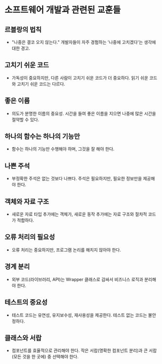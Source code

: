 # 소프트웨어 개발과 관련된 교훈들

## 르블랑의 법칙
- "나중은 결코 오지 않는다." 개발자들이 자주 경험하는 '나중에 고치겠다'는 생각에 대한 경고.

## 고치기 쉬운 코드
- 가독성이 중요하지만, 다른 사람이 고치기 쉬운 코드가 더 중요하다. 읽기 쉬운 코드와 고치기 쉬운 코드는 다르다.

## 좋은 이름
- 의도가 분명한 이름의 중요성. 시간을 들여 좋은 이름을 지으면 나중에 많은 시간을 절약할 수 있다.

## 하나의 함수는 하나의 기능만
- 함수는 하나의 기능만 수행해야 하며, 그것을 잘 해야 한다.

## 나쁜 주석
- 부정확한 주석은 없는 것보다 나쁘다. 주석은 필요하지만, 필요한 정보만을 제공해야 한다.

## 객체와 자료 구조
- 새로운 자료 타입 추가에는 객체가, 새로운 동작 추가에는 자료 구조와 절차적 코드가 적합하다.

## 오류 처리의 필요성
- 오류 처리는 중요하지만, 프로그램 논리를 해치지 않아야 한다.

## 경계 분리
- 외부 코드(라이브러리, API)는 Wrapper 클래스로 감싸서 비즈니스 로직과 분리해야 한다.

## 테스트의 중요성
- 테스트 코드는 유연성, 유지보수성, 재사용성을 제공한다. 테스트 없는 코드는 불안정하다.

## 클래스와 서랍
- 컴포넌트를 효율적으로 관리해야 한다. 작은 서랍(명확한 컴포넌트 분리)과 큰 서랍(모든 것을 한 곳에) 중 선택해야 한다.
